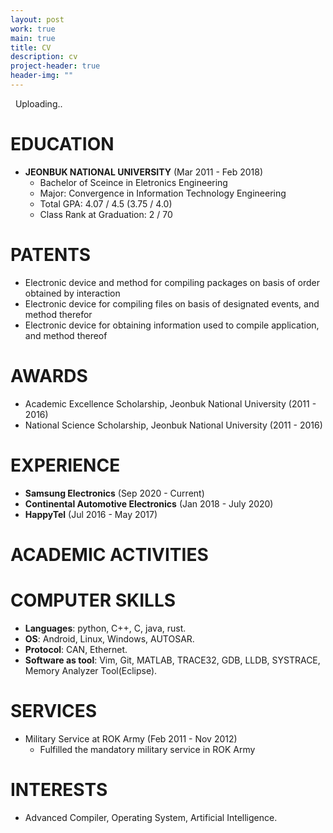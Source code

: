 ```yaml
---
layout: post
work: true
main: true
title: CV
description: cv
project-header: true
header-img: ""
---
```



&nbsp;
Uploading..


# EDUCATION

- __JEONBUK NATIONAL UNIVERSITY__ (Mar 2011 - Feb 2018)
  - Bachelor of Sceince in Eletronics Engineering
  - Major: Convergence in Information Technology Engineering
  - Total GPA: 4.07 / 4.5 (3.75 / 4.0)
  - Class Rank at Graduation: 2 / 70


# PATENTS
- Electronic device and method for compiling packages on basis of order obtained by
interaction
- Electronic device for compiling files on basis of designated events, and method
therefor
- Electronic device for obtaining information used to compile application, and method
thereof

# AWARDS
* Academic Excellence Scholarship, Jeonbuk National University (2011 - 2016)
* National Science Scholarship, Jeonbuk National University (2011 - 2016)

# EXPERIENCE
- __Samsung Electronics__ (Sep 2020 - Current)
- __Continental Automotive Electronics__ (Jan 2018 - July 2020)
- __HappyTel__ (Jul 2016 - May 2017)

# ACADEMIC ACTIVITIES

# COMPUTER SKILLS
- __Languages__: python, C++, C, java, rust.
- __OS__: Android, Linux, Windows, AUTOSAR.
- __Protocol__: CAN, Ethernet.
- __Software as tool__: Vim, Git, MATLAB, TRACE32, GDB, LLDB, SYSTRACE, Memory Analyzer Tool(Eclipse).

# SERVICES
- Military Service at ROK Army (Feb 2011 - Nov 2012)
  - Fulfilled the mandatory military service in ROK Army

# INTERESTS
- Advanced Compiler, Operating System, Artificial Intelligence.